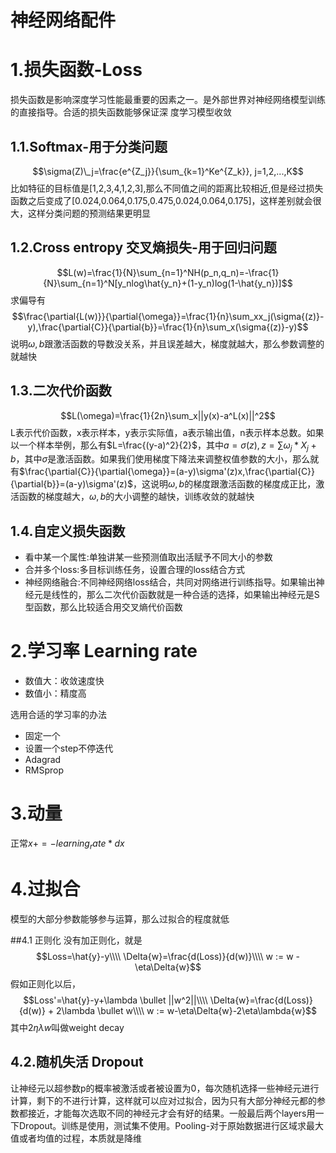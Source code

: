 神经网络配件
===
# 1.损失函数-Loss
损失函数是影响深度学习性能最重要的因素之一。是外部世界对神经网络模型训练的直接指导。合适的损失函数能够保证深
度学习模型收敛

## 1.1.Softmax-用于分类问题
$$\sigma(Z)\_j=\frac{e^{Z_j}}{\sum_{k=1}^Ke^{Z_k}}, j=1,2,...,K$$
比如特征的目标值是[1,2,3,4,1,2,3],那么不同值之间的距离比较相近,但是经过损失函数之后变成了[0.024,0.064,0.175,0.475,0.024,0.064,0.175]，这样差别就会很大，这样分类问题的预测结果更明显

## 1.2.Cross entropy 交叉熵损失-用于回归问题
$$L(w)=\frac{1}{N}\sum_{n=1}^NH(p_n,q_n)=-\frac{1}{N}\sum_{n=1}^N[y_nlog\hat{y_n}+(1-y_n)log(1-\hat{y_n})]$$
求偏导有
$$\frac{\partial{L(w)}}{\partial{\omega}}=\frac{1}{n}\sum_xx_j(\sigma{(z)}-y),\frac{\partial{C}}{\partial{b}}=\frac{1}{n}\sum_x(\sigma{(z)}-y)$$
说明$\omega,b$跟激活函数的导数没关系，并且误差越大，梯度就越大，那么参数调整的就越快

## 1.3.二次代价函数
$$L(\omega)=\frac{1}{2n}\sum_x||y(x)-a^L(x)||^2$$
L表示代价函数，x表示样本，y表示实际值，a表示输出值，n表示样本总数。如果以一个样本举例，那么有$L=\frac{(y-a)^2}{2}$，其中$a=\sigma{(z)}, z=\sum{\omega_j*X_j+b}$，其中$\sigma$是激活函数。如果我们使用梯度下降法来调整权值参数的大小，那么就有$\frac{\partial{C}}{\partial{\omega}}=(a-y)\sigma'(z)x,\frac{\partial{C}}{\partial{b}}=(a-y)\sigma'(z)$，这说明$\omega,b$的梯度跟激活函数的梯度成正比，激活函数的梯度越大，$\omega,b$的大小调整的越快，训练收敛的就越快

## 1.4.自定义损失函数
- 看中某一个属性:单独讲某一些预测值取出活赋予不同大小的参数
- 合并多个loss:多目标训练任务，设置合理的loss结合方式
- 神经网络融合:不同神经网络loss结合，共同对网络进行训练指导。如果输出神经元是线性的，那么二次代价函数就是一种合适的选择，如果输出神经元是S型函数，那么比较适合用交叉熵代价函数

# 2.学习率 Learning rate
- 数值大：收敛速度快
- 数值小：精度高

选用合适的学习率的办法
- 固定一个
- 设置一个step不停迭代
- Adagrad
- RMSprop

# 3.动量
正常$x += -learning_rate * dx$

# 4.过拟合
模型的大部分参数能够参与运算，那么过拟合的程度就低

##4.1 正则化
没有加正则化，就是
$$Loss=\hat{y}-y\\\\
\Delta{w}=\frac{d(Loss)}{d(w)}\\\\
w := w - \eta\Delta{w}$$
假如正则化以后，
$$Loss'=\hat{y}-y+\lambda \bullet ||w^2||\\\\
\Delta{w}=\frac{d(Loss)}{d(w)} + 2\lambda \bullet w\\\\
w := w-\eta\Delta{w}-2\eta\lambda{w}$$
其中$2\eta\lambda{w}$叫做weight decay

## 4.2.随机失活 Dropout
让神经元以超参数p的概率被激活或者被设置为0，每次随机选择一些神经元进行计算，剩下的不进行计算，这样就可以应对过拟合，因为只有大部分神经元都的参数都接近，才能每次选取不同的神经元才会有好的结果。一般最后两个layers用一下Dropout。训练是使用，测试集不使用。Pooling-对于原始数据进行区域求最大值或者均值的过程，本质就是降维












